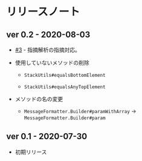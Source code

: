 # リリースノート

## ver 0.2 - 2020-08-03

- [#3](https://github.com/mygreen/messageformatter/pull/3) - 指摘解析の指摘対応。

- 使用していないメソッドの削除

    - ``StackUtils#equalsBottomElement``

    - ``StackUtils#equalsAnyTopElement``

- メソッドの名の変更

    - ``MessageFormatter.Builder#paramWithArray`` -> ``MessageFormatter.Builder#param``

## ver 0.1 - 2020-07-30

- 初期リリース